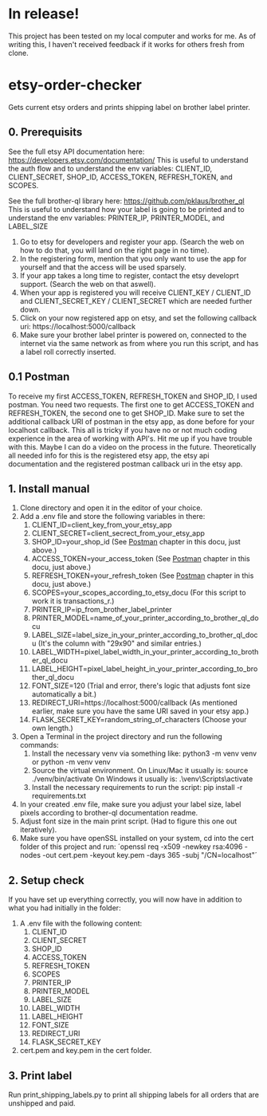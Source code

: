 # In release!
This project has been tested on my local computer and works for me.
As of writing this, I haven't received feedback if it works for others fresh from clone.

# etsy-order-checker
Gets current etsy orders and prints shipping label on brother label printer.

## 0. Prerequisits

See the full etsy API documentation here: https://developers.etsy.com/documentation/ This is useful to understand the auth flow and to understand the env variables: CLIENT_ID, CLIENT_SECRET, SHOP_ID, ACCESS_TOKEN, REFRESH_TOKEN, and SCOPES.

See the full brother-ql library here: https://github.com/pklaus/brother_ql This is useful to understand how your label is going to be printed and to understand the env variables: PRINTER_IP, PRINTER_MODEL, and LABEL_SIZE

1. Go to etsy for developers and register your app. (Search the web on how to do that, you will land on the right page in no time).
2. In the registering form, mention that you only want to use the app for yourself and that the access will be used sparsely.
3. If your app takes a long time to register, contact the etsy developrt support. (Search the web on that aswell).
4. When your app is registered you will receive CLIENT_KEY / CLIENT_ID and CLIENT_SECRET_KEY / CLIENT_SECRET which are needed further down.
5. Click on your now registered app on etsy, and set the following callback uri: https://localhost:5000/callback
6. Make sure your brother label printer is powered on, connected to the internet via the same network as from where you run this script, and has a label roll correctly inserted.

## 0.1 Postman
To receive my first ACCESS_TOKEN, REFRESH_TOKEN and SHOP_ID, I used postman. You need two requests. The first one to get ACCESS_TOKEN and REFRESH_TOKEN, the second one to get SHOP_ID. Make sure to set the additional callback URI of postman in the etsy app, as done before for your localhost callback. This all is tricky if you have no or not much coding experience in the area of working with API's. Hit me up if you have trouble with this. Maybe I can do a video on the process in the future. Theoretically all needed info for this is the registered etsy app, the etsy api documentation and the registered postman callback uri in the etsy app.

## 1. Install manual
1. Clone directory and open it in the editor of your choice.
2. Add a .env file and store the following variables in there:
    1. CLIENT_ID=client_key_from_your_etsy_app
    2. CLIENT_SECRET=client_secrect_from_your_etsy_app
    3. SHOP_ID=your_shop_id (See [Postman](##-0.1-Postman) chapter in this docu, just above.)
    4. ACCESS_TOKEN=your_access_token (See [Postman](##-0.1-Postman) chapter in this docu, just above.)
    5. REFRESH_TOKEN=your_refresh_token (See [Postman](##-0.1-Postman) chapter in this docu, just above.)
    6. SCOPES=your_scopes_according_to_etsy_docu (For this script to work it is transactions_r.)
    7. PRINTER_IP=ip_from_brother_label_printer
    8. PRINTER_MODEL=name_of_your_printer_according_to_brother_ql_docu
    9. LABEL_SIZE=label_size_in_your_printer_according_to_brother_ql_docu (It's the column with "29x90" and similar entries.)
    10. LABEL_WIDTH=pixel_label_width_in_your_printer_according_to_brother_ql_docu
    11. LABEL_HEIGHT=pixel_label_height_in_your_printer_according_to_brother_ql_docu
    12. FONT_SIZE=120 (Trial and error, there's logic that adjusts font size automatically a bit.)
    13. REDIRECT_URI=https://localhost:5000/callback (As mentioned earlier, make sure you have the same URI saved in your etsy app.)
    14. FLASK_SECRET_KEY=random_string_of_characters (Choose your own length.)
3. Open a Terminal in the project directory and run the following commands:
    1. Install the necessary venv via something like: python3 -m venv venv or python -m venv venv
    2. Source the virtual environment. On Linux/Mac it usually is: source ./venv/bin/activate On Windows it usually is: .\venv\Scripts\activate
    3. Install the necessary requirements to run the script: pip install -r requirements.txt
4. In your created .env file, make sure you adjust your label size, label pixels according to brother-ql documentation readme.
5. Adjust font size in the main print script. (Had to figure this one out iteratively).
6. Make sure you have openSSL installed on your system, cd into the cert folder of this project and run: ´openssl req -x509 -newkey rsa:4096 -nodes -out cert.pem -keyout key.pem -days 365 -subj "/CN=localhost"´

## 2. Setup check
If you have set up everything correctly, you will now have in addition to what you had initially in the folder:
1. A .env file with the following content:
    1. CLIENT_ID
    2. CLIENT_SECRET
    3. SHOP_ID
    4. ACCESS_TOKEN
    5. REFRESH_TOKEN
    6. SCOPES
    7. PRINTER_IP
    8. PRINTER_MODEL
    9. LABEL_SIZE
    10. LABEL_WIDTH
    11. LABEL_HEIGHT
    12. FONT_SIZE
    13. REDIRECT_URI
    14. FLASK_SECRET_KEY
2. cert.pem and key.pem in the cert folder.

## 3. Print label
Run print_shipping_labels.py to print all shipping labels for all orders that are unshipped and paid.